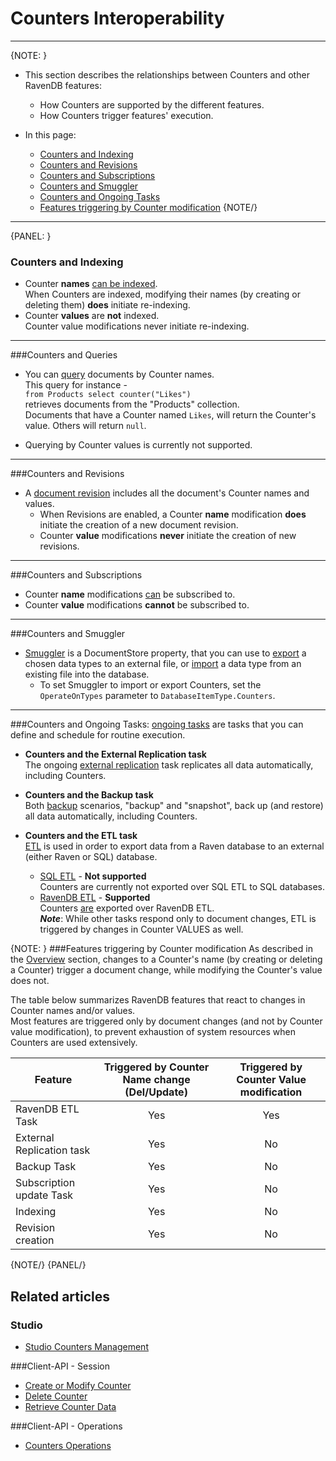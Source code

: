 # Counters Interoperability
---

{NOTE: }

* This section describes the relationships between Counters and other RavenDB features:  
   * How Counters are supported by the different features.  
   * How Counters trigger features' execution.  

* In this page:  
  * [Counters and Indexing](../../../client-api/session/counters/interoperability#counters-and-indexing)
  * [Counters and Revisions](../../../client-api/session/counters/interoperability#counters-and-revisions)
  * [Counters and Subscriptions](../../../client-api/session/counters/interoperability#counters-and-subscriptions)
  * [Counters and Smuggler](../../../client-api/session/counters/interoperability#counters-and-smuggler)
  * [Counters and Ongoing Tasks](../../../client-api/session/counters/interoperability#counters-and-ongoing-tasks)
  * [Features triggering by Counter modification](../../../client-api/session/counters/interoperability#features-triggering-by-counter-modification)
{NOTE/}

---

{PANEL: }

### Counters and Indexing  
 * Counter **names** [can be indexed](../../../indexes/indexing-counters#indexes--indexing-counters).  
   When Counters are indexed, modifying their names (by creating or deleting them) **does** initiate re-indexing.  
 * Counter **values** are **not** indexed.  
   Counter value modifications never initiate re-indexing.  

---

###Counters and Queries  
 * You can [query](../../../client-api/session/querying/how-to-project-query-results) documents by Counter names.  
    This query for instance -  
   `from Products select counter("Likes")`  
   retrieves documents from the "Products" collection.  
   Documents that have a Counter named `Likes`, will return the Counter's value. Others will return `null`.  

 * Querying by Counter values is currently not supported.  

---

###Counters and Revisions  
 * A [document revision](../../../client-api/session/revisions/what-are-revisions) includes all the document's Counter names and values.  
   * When Revisions are enabled, a Counter **name** modification **does** initiate the creation of a new document revision.  
   * Counter **value** modifications **never** initiate the creation of new revisions.  

---

###Counters and Subscriptions  
 * Counter **name** modifications [can](../../../client-api/changes/how-to-subscribe-to-counter-changes) be subscribed to.  
 * Counter **value** modifications **cannot** be subscribed to.  

---

###Counters and Smuggler  
 * [Smuggler](../../../client-api/smuggler/what-is-smuggler) is a DocumentStore property, that you can use to [export](../../../client-api/smuggler/what-is-smuggler#databasesmugglerexportoptions) a chosen data types to an external file, or [import](../../../client-api/smuggler/what-is-smuggler#databasesmugglerimportoptions) a data type from an existing file into the database.  
   * To set Smuggler to import or export Counters, set the `OperateOnTypes` parameter to `DatabaseItemType.Counters`.  

---

###Counters and Ongoing Tasks:
[ongoing tasks](../../../studio/database/tasks/ongoing-tasks/general-info) are tasks that you can define and schedule for routine execution.  

 * **Counters and the External Replication task**  
    The ongoing [external replication](../../../studio/database/tasks/ongoing-tasks/external-replication-task) task replicates all data automatically, including Counters.  

* **Counters and the Backup task**  
    Both [backup](../../../studio/database/tasks/ongoing-tasks/backup-task) scenarios, "backup" and "snapshot", back up (and restore) all data automatically, including Counters.  

* **Counters and the ETL task**  
    [ETL](../../../server/ongoing-tasks/etl/basics) is used in order to export data from a Raven database to an external (either Raven or SQL) database.  
    * [SQL ETL](../../../server/ongoing-tasks/etl/sql) - **Not supported**  
      Counters are currently not exported over SQL ETL to SQL databases.  
    * [RavenDB ETL](../../../server/ongoing-tasks/etl/raven) - **Supported**  
      Counters [are](../../../server/ongoing-tasks/etl/raven#counters) exported over RavenDB ETL.  
      ***Note***: While other tasks respond only to document changes, ETL is triggered by changes in Counter VALUES as well.  

{NOTE: }
###Features triggering by Counter modification
As described in the [Overview](../../../client-api/session/counters/overview#overview) section, changes to a Counter's name (by creating or deleting a Counter) 
trigger a document change, while modifying the Counter's value does not.  

The table below summarizes RavenDB features that react to changes in Counter names and/or values.  
Most features are triggered only by document changes (and not by Counter value modification), to prevent exhaustion of system resources when Counters are used extensively.  

| Feature | Triggered by **Counter Name** change (Del/Update) | Triggered by **Counter Value** modification |
|-------------|:-------------:|:-------------:|
| RavenDB ETL Task | Yes | Yes |
| External Replication task | Yes | No |
| Backup Task | Yes | No |
| Subscription update Task | Yes | No |
| Indexing | Yes | No |
| Revision creation | Yes | No |
{NOTE/}
{PANEL/}

## Related articles
### Studio
- [Studio Counters Management](../../../studio/database/documents/document-view/additional-features/counters#counters)  

###Client-API - Session
- [Create or Modify Counter](../../../client-api/session/counters/create-or-modify)
- [Delete Counter](../../../client-api/session/counters/delete)
- [Retrieve Counter Data](../../../client-api/session/counters/retrieve-counter-values)

###Client-API - Operations
- [Counters Operations](../../../client-api/operations/counters/get-counters#operations--counters--how-to-get-counters)
